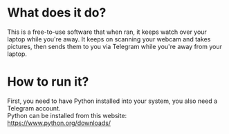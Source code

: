 # What does it do?
This is a free-to-use software that when ran, it keeps watch over your laptop while you're away. It keeps on scanning your webcam and takes pictures, then sends them to you via Telegram while you're away from your laptop.
# How to run it?
First, you need to have Python installed into your system, you also need a Telegram account.</br>
Python can be installed from this website: https://www.python.org/downloads/